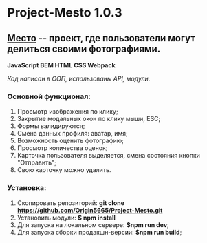 # Project-Mesto 1.0.3
## [**Место**](https://origin5665.github.io/Project-Mesto/) -- проект, где пользователи могут делиться своими фотографиями. 

**JavaScript
BEM
HTML
CSS
Webpack**

*Код написан в ООП, использованы API, модули*.

### Основной функционал: 
1. Просмотр изображения по клику;
2. Закрытие модальных окон по клику мыши, ESC;
3. Формы валидируются;
4. Смена данных профиля: аватар, имя;
5. Возможность оценить фотографию;
6. Просмотр количества оценок;
7. Карточка пользователя выделяется, смена состояния кнопки "Отправить";
8. Свою карточку можно удалить. 

### Установка:
1. Скопировать репозиторий: **git clone https://github.com/Origin5665/Project-Mesto.git**
2. Установить модули: **$ npm install**
3. Для запуска на локальном сервере: **$npm run dev**;
4. Для запуска сборки продакшн-версии: **$npm run build**;
